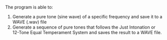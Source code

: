 The program is able to:
1. Generate a pure tone (sine wave) of a specific frequency and save it to a WAVE (.wav) file
2. Generate a sequence of pure tones that follows the Just Intonation or 
   12-Tone Equal Temperament System and saves the result to a WAVE file.
